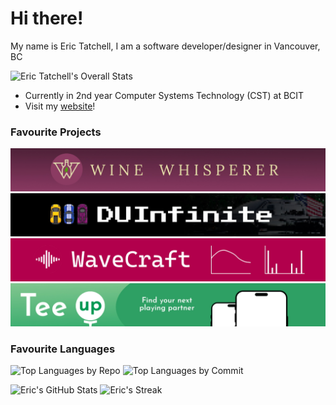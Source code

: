 # Hi there!

My name is Eric Tatchell, I am a software developer/designer in Vancouver, BC

![Eric Tatchell's Overall Stats](http://github-profile-summary-cards.vercel.app/api/cards/profile-details?username=erictatchell&theme=dark)

- Currently in 2nd year Computer Systems Technology (CST) at BCIT
- Visit my [website](https://erictatchell.com)!

### Favourite Projects
[![Project 1](https://github.com/erictatchell/portfolio-website/blob/master/public/img/ww-splash.jpg)](https://github.com/erictatchell/winewhisperer)
[![Project 2](https://github.com/erictatchell/portfolio-website/blob/master/public/img/dui-splash.jpg)](https://github.com/erictatchell/duinfinite)
[![Project 3](https://github.com/erictatchell/portfolio-website/blob/master/public/img/wc-splash.jpg)](https://github.com/erictatchell/wavecraft)
[![Project 4](https://github.com/erictatchell/portfolio-website/blob/master/public/img/teeup.jpg)](https://github.com/erictatchell/)

### Favourite Languages
![Top Languages by Repo](http://github-profile-summary-cards.vercel.app/api/cards/repos-per-language?username=erictatchell&theme=dark)
![Top Languages by Commit](http://github-profile-summary-cards.vercel.app/api/cards/most-commit-language?username=erictatchell&theme=dark)

![Eric's GitHub Stats](https://github-readme-stats.vercel.app/api?username=erictatchell&theme=dark&show_icons=true&hide_border=true&count_private=true)
![Eric's Streak](https://github-readme-streak-stats.herokuapp.com/?user=erictatchell&theme=dark&hide_border=true)
